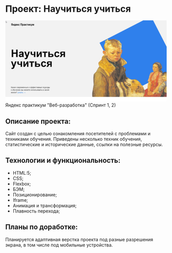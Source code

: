 # Проект: **Научиться учиться**
<img src="images/scrin.jpg">  
Яндекс практикум "Веб-разработка" (Спринт 1, 2)

## Описание проекта: 
Сайт создан с целью ознакомления посетителей с проблемами и техниками обучения. Приведены несколько техник обучения, статистические и исторические данные, ссылки на полезные ресурсы.  

## Технологии и функциональность:  
* HTML:5;  
* CSS;  
* Flexbox;  
* БЭМ;  
* Позиционирование;  
* Iframe;  
* Анимация и трансформация;  
* Плавность перехода;  

## Планы по доработке:  
Планируется адаптивная верстка проекта под разные разрешения экрана, в том числе под мобильные устройства.
